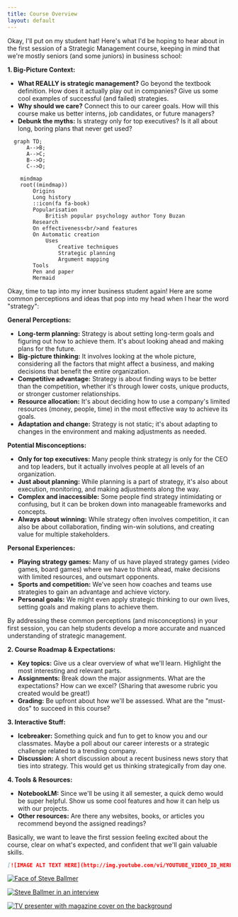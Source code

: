 ```yaml
---
title: Course Overview
layout: default
---
```

Okay, I'll put on my student hat! Here's what I'd be hoping to hear about in the first session of a Strategic Management course, keeping in mind that we're mostly seniors (and some juniors) in business school:

**1. Big-Picture Context:**

* **What REALLY is strategic management?**  Go beyond the textbook definition. How does it actually play out in companies?  Give us some cool examples of successful (and failed) strategies.
* **Why should we care?**  Connect this to our career goals. How will this course make us better interns, job candidates, or future managers?
* **Debunk the myths:** Is strategy only for top executives?  Is it all about long, boring plans that never get used?

```mermaid
  graph TD;
      A-->B;
      A-->C;
      B-->D;
      C-->D;
```

```mermaid
    mindmap
    root((mindmap))
        Origins
        Long history
        ::icon(fa fa-book)
        Popularisation
            British popular psychology author Tony Buzan
        Research
        On effectiveness<br/>and features
        On Automatic creation
            Uses
                Creative techniques
                Strategic planning
                Argument mapping
        Tools
        Pen and paper
        Mermaid
```

Okay, time to tap into my inner business student again! Here are some common perceptions and ideas that pop into my head when I hear the word "strategy":

**General Perceptions:**

* **Long-term planning:** Strategy is about setting long-term goals and figuring out how to achieve them. It's about looking ahead and making plans for the future.
* **Big-picture thinking:** It involves looking at the whole picture, considering all the factors that might affect a business, and making decisions that benefit the entire organization.
* **Competitive advantage:** Strategy is about finding ways to be better than the competition, whether it's through lower costs, unique products, or stronger customer relationships.
* **Resource allocation:**  It's about deciding how to use a company's limited resources (money, people, time) in the most effective way to achieve its goals.
* **Adaptation and change:**  Strategy is not static; it's about adapting to changes in the environment and making adjustments as needed.

**Potential Misconceptions:**

* **Only for top executives:**  Many people think strategy is only for the CEO and top leaders, but it actually involves people at all levels of an organization.
* **Just about planning:**  While planning is a part of strategy, it's also about execution, monitoring, and making adjustments along the way.
* **Complex and inaccessible:**  Some people find strategy intimidating or confusing, but it can be broken down into manageable frameworks and concepts.
* **Always about winning:**  While strategy often involves competition, it can also be about collaboration, finding win-win solutions, and creating value for multiple stakeholders.

**Personal Experiences:**

* **Playing strategy games:**  Many of us have played strategy games (video games, board games) where we have to think ahead, make decisions with limited resources, and outsmart opponents.
* **Sports and competition:**  We've seen how coaches and teams use strategies to gain an advantage and achieve victory.
* **Personal goals:**  We might even apply strategic thinking to our own lives, setting goals and making plans to achieve them.

By addressing these common perceptions (and misconceptions) in your first session, you can help students develop a more accurate and nuanced understanding of strategic management.


**2. Course Roadmap & Expectations:**

* **Key topics:**  Give us a clear overview of what we'll learn.  Highlight the most interesting and relevant parts.
* **Assignments:**  Break down the major assignments. What are the expectations? How can we excel? (Sharing that awesome rubric you created would be great!)
* **Grading:**  Be upfront about how we'll be assessed.  What are the "must-dos" to succeed in this course?

**3.  Interactive Stuff:**

* **Icebreaker:**  Something quick and fun to get to know you and our classmates.  Maybe a poll about our career interests or a strategic challenge related to a trending company.
* **Discussion:**  A short discussion about a recent business news story that ties into strategy.  This would get us thinking strategically from day one.

**4.  Tools & Resources:**

* **NotebookLM:**  Since we'll be using it all semester, a quick demo would be super helpful.  Show us some cool features and how it can help us with our projects.
* **Other resources:**  Are there any websites, books, or articles you recommend beyond the assigned readings?


Basically, we want to leave the first session feeling excited about the course, clear on what's expected, and confident that we'll gain valuable skills.

```markdown
[![IMAGE ALT TEXT HERE](http://img.youtube.com/vi/YOUTUBE_VIDEO_ID_HERE/0.jpg)](http://www.youtube.com/watch?v=YOUTUBE_VIDEO_ID_HERE)
```

[![Face of Steve Ballmer](http://img.youtube.com/vi/eywi0h_Y5_U/0.jpg)](http://www.youtube.com/watch?v=eywi0h_Y5_U)

[![Steve Ballmer in an interview](http://img.youtube.com/vi/AUCFSWSFStk/0.jpg)](http://www.youtube.com/watch?v=AUCFSWSFStk)

[![TV presenter with magazine cover on the background](http://img.youtube.com/vi/MyiI8FoJk54/0.jpg)](http://www.youtube.com/watch?v=MyiI8FoJk54)

